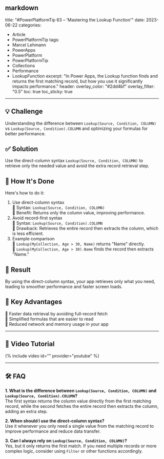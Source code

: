 markdown
---
title: "#PowerPlatformTip 63 – 'Mastering the Lookup Function'"
date: 2023-06-22
categories:
  - Article
  - PowerPlatformTip
tags:
  - Marcel Lehmann
  - PowerApps
  - PowerPlatform
  - PowerPlatformTip
  - Collections
  - Performance
  - LookupFunction
excerpt: "In Power Apps, the Lookup function finds and returns the first matching record, but how you use it significantly impacts performance."
header:
  overlay_color: "#2dd4bf"
  overlay_filter: "0.5"
toc: true
toc_sticky: true
---

## 💡 Challenge
Understanding the difference between `Lookup(Source, Condition, COLUMN)` vs `Lookup(Source, Condition).COLUMN` and optimizing your formulas for better performance.

## ✅ Solution
Use the direct-column syntax `Lookup(Source, Condition, COLUMN)` to retrieve only the needed value and avoid the extra record retrieval step.

## 🔧 How It's Done
Here's how to do it:
1. Use direct-column syntax  
   🔸 Syntax: `Lookup(Source, Condition, COLUMN)`  
   🔸 Benefit: Returns only the column value, improving performance.  
2. Avoid record-first syntax  
   🔸 Syntax: `Lookup(Source, Condition).COLUMN`  
   🔸 Drawback: Retrieves the entire record then extracts the column, which is less efficient.  
3. Example comparison  
   🔸 `Lookup(MyCollection, Age > 30, Name)` returns "Name" directly.  
   🔸 `Lookup(MyCollection, Age > 30).Name` finds the record then extracts "Name."

## 🎉 Result
By using the direct-column syntax, your app retrieves only what you need, leading to smoother performance and faster screen loads.

## 🌟 Key Advantages
🔸 Faster data retrieval by avoiding full-record fetch  
🔸 Simplified formulas that are easier to read  
🔸 Reduced network and memory usage in your app

---

## 🎥 Video Tutorial
{% include video id="" provider="youtube" %}

---

## 🛠️ FAQ
**1. What is the difference between `Lookup(Source, Condition, COLUMN)` and `Lookup(Source, Condition).COLUMN`?**  
The first syntax returns the column value directly from the first matching record, while the second fetches the entire record then extracts the column, adding an extra step.

**2. When should I use the direct-column syntax?**  
Use it whenever you only need a single value from the matching record to improve performance and reduce data transfer.

**3. Can I always rely on `Lookup(Source, Condition, COLUMN)`?**  
Yes, but it only returns the first match. If you need multiple records or more complex logic, consider using `Filter` or other functions accordingly.
